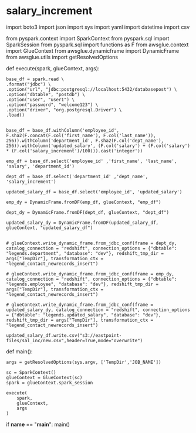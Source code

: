 # salary_increment


import boto3
import json
import sys
import yaml
import datetime
import csv

from pyspark.context import SparkContext
from pyspark.sql import SparkSession
from pyspark.sql import functions as F
from awsglue.context import GlueContext
from awsglue.dynamicframe import DynamicFrame
from awsglue.utils import getResolvedOptions

def execute(spark, glueContext, args):
    
    base_df = spark.read \
    .format("jdbc") \
    .option("url", "jdbc:postgresql://localhost:5432/databasepost") \
    .option("dbtable", "postdb") \
    .option("user", "user1") \
    .option("password", "welcome123") \
    .option("driver", "org.postgresql.Driver") \
    .load()

    
    base_df = base_df.withColumn('employee_id', F.sha2(F.concat(F.col('first_name'), F.col('last_name')), 256)).withColumn('department_id', F.sha2(F.col('dept_name'), 256)).withColumn('updated_salary', (F.col('salary') + (F.col('salary') * (F.col('salary_increment')/100))).cast('integer'))

    emp_df = base_df.select('employee_id' ,'first_name', 'last_name', 'salary', 'department_id')

    dept_df = base_df.select('department_id' ,'dept_name', 'salary_increment')

    updated_salary_df = base_df.select('employee_id', 'updated_salary')

    emp_dy = DynamicFrame.fromDF(emp_df, glueContext, "emp_df")

    dept_dy = DynamicFrame.fromDF(dept_df, glueContext, "dept_df")

    updated_salary_dy = DynamicFrame.fromDF(updated_salary_df, glueContext, "updated_salary_df")
   

    # glueContext.write_dynamic_frame.from_jdbc_conf(frame = dept_dy, catalog_connection = "redshift", connection_options = {"dbtable": "legends.department", "database": "dev"}, redshift_tmp_dir = args["TempDir"], transformation_ctx = "legend_contact_newrecords_insert")

    # glueContext.write_dynamic_frame.from_jdbc_conf(frame = emp_dy, catalog_connection = "redshift", connection_options = {"dbtable": "legends.employee", "database": "dev"}, redshift_tmp_dir = args["TempDir"], transformation_ctx = "legend_contact_newrecords_insert")

    # glueContext.write_dynamic_frame.from_jdbc_conf(frame = updated_salary_dy, catalog_connection = "redshift", connection_options = {"dbtable": "legends.updated_salary", "database": "dev"}, redshift_tmp_dir = args["TempDir"], transformation_ctx = "legend_contact_newrecords_insert")

    updated_salary_df.write.csv("s3://eastpoint-files/sal_inc/new.csv",header=True,mode="overwrite")
    
def main():

    args = getResolvedOptions(sys.argv, ['TempDir','JOB_NAME'])

    sc = SparkContext()
    glueContext = GlueContext(sc)
    spark = glueContext.spark_session

    execute(
        spark,
        glueContext,
        args
    )


if __name__ == "__main__":
    main()
